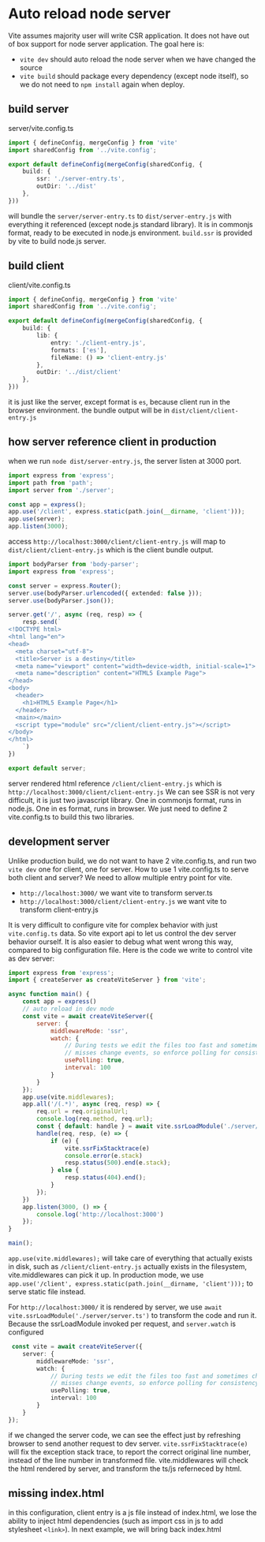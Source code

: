 # Auto reload node server

Vite assumes majority user will write CSR application. It does not have out of box support for node server application. The goal here is:

* `vite dev` should auto reload the node server when we have changed the source
* `vite build` should package every dependency (except node itself), so we do not need to `npm install` again when deploy.

## build server

server/vite.config.ts

```ts
import { defineConfig, mergeConfig } from 'vite'
import sharedConfig from '../vite.config';

export default defineConfig(mergeConfig(sharedConfig, {
    build: {
        ssr: './server-entry.ts',
        outDir: '../dist'
    },
}))
```

will bundle the `server/server-entry.ts` to `dist/server-entry.js` with everything it referenced (except node.js standard library). It is in commonjs format, ready to be executed in node.js environment. `build.ssr` is provided by vite to build node.js server.

## build client

client/vite.config.ts

```ts
import { defineConfig, mergeConfig } from 'vite'
import sharedConfig from '../vite.config';

export default defineConfig(mergeConfig(sharedConfig, {
    build: {
        lib: {
            entry: './client-entry.js',
            formats: ['es'],
            fileName: () => 'client-entry.js'
        },
        outDir: '../dist/client'
    },
}))
```

it is just like the server, except format is `es`, because client run in the browser environment. the bundle output will be in `dist/client/client-entry.js`

## how server reference client in production

when we run `node dist/server-entry.js`, the server listen at 3000 port.

```ts
import express from 'express';
import path from 'path';
import server from './server';

const app = express();
app.use('/client', express.static(path.join(__dirname, 'client')));
app.use(server);
app.listen(3000);
```

access `http://localhost:3000/client/client-entry.js` will map to `dist/client/client-entry.js` which is the client bundle output.

```ts
import bodyParser from 'body-parser';
import express from 'express';

const server = express.Router();
server.use(bodyParser.urlencoded({ extended: false }));
server.use(bodyParser.json());

server.get('/', async (req, resp) => {
    resp.send(`
<!DOCTYPE html>
<html lang="en">
<head>
  <meta charset="utf-8">
  <title>Server is a destiny</title>
  <meta name="viewport" content="width=device-width, initial-scale=1">
  <meta name="description" content="HTML5 Example Page">
</head>
<body>
  <header>
    <h1>HTML5 Example Page</h1>
  </header>
  <main></main>
  <script type="module" src="/client/client-entry.js"></script>
</body>
</html>
    `)
})

export default server;
```

server rendered html reference `/client/client-entry.js` which is `http://localhost:3000/client/client-entry.js`
We can see SSR is not very difficult, it is just two javascript library. One in commonjs format, runs in node.js. One in es format, runs in browser.
We just need to define 2 vite.config.ts to build this two libraries.

## development server

Unlike production build, we do not want to have 2 vite.config.ts, and run two `vite dev` one for client, one for server.
How to use 1 vite.config.ts to serve both client and server? We need to allow multiple entry point for vite.

* `http://localhost:3000/` we want vite to transform server.ts
* `http://localhost:3000/client/client-entry.js` we want vite to transform client-entry.js

It is very difficult to configure vite for complex behavior with just `vite.config.ts` data. So vite export api to let us control the dev server behavior ourself. It is also easier to debug what went wrong this way, compared to big configuration file. Here is the code we write to control vite as dev server:

```js
import express from 'express';
import { createServer as createViteServer } from 'vite';

async function main() {
    const app = express()
    // auto reload in dev mode
    const vite = await createViteServer({
        server: {
            middlewareMode: 'ssr',
            watch: {
                // During tests we edit the files too fast and sometimes chokidar
                // misses change events, so enforce polling for consistency
                usePolling: true,
                interval: 100
            }
        }
    });
    app.use(vite.middlewares);
    app.all('/(.*)', async (req, resp) => {
        req.url = req.originalUrl;
        console.log(req.method, req.url);
        const { default: handle } = await vite.ssrLoadModule('./server/server.ts');
        handle(req, resp, (e) => {
            if (e) {
                vite.ssrFixStacktrace(e)
                console.error(e.stack)
                resp.status(500).end(e.stack);
            } else {
                resp.status(404).end();
            }
        });
    })
    app.listen(3000, () => {
        console.log('http://localhost:3000')
    });
}

main();
```

`app.use(vite.middlewares);` will take care of everything that actually exists in disk, such as `/client/client-entry.js` actually exists in the filesystem, vite.middlewares can pick it up. In production mode, we use `app.use('/client', express.static(path.join(__dirname, 'client')));` to serve static file instead.

For `http://localhost:3000/` it is rendered by server, we use `await vite.ssrLoadModule('./server/server.ts')` to transform the code and run it. Because the ssrLoadModule invoked per request, and `server.watch` is configured

```ts
 const vite = await createViteServer({
    server: {
        middlewareMode: 'ssr',
        watch: {
            // During tests we edit the files too fast and sometimes chokidar
            // misses change events, so enforce polling for consistency
            usePolling: true,
            interval: 100
        }
    }
});
```

if we changed the server code, we can see the effect just by refreshing browser to send another request to dev server. `vite.ssrFixStacktrace(e)` will fix the exception stack trace, to report the correct original line number, instead of the line number in transformed file. vite.middlewares will check the html rendered by server, and transform the ts/js referneced by html.

## missing index.html

in this configuration, client entry is a js file instead of index.html, we lose the ability to inject html dependencies (such as import css in js to add stylesheet `<link>`). In next example, we will bring back index.html

